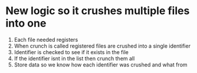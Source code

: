 New logic so it crushes multiple files into one
===============================================

1. Each file needed registers
2. When crunch is called registered files are crushed into a single identifier
3. Identifier is checked to see if it exists in the file
4. If the identifier isnt in the list then crunch them all
5. Store data so we know how each identifier was crushed and what from
